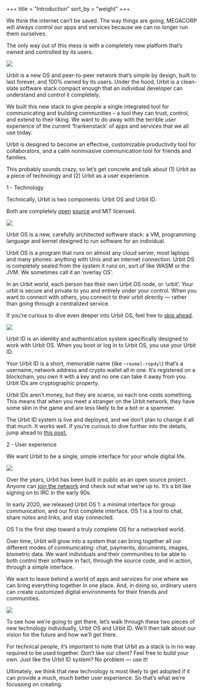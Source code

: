 +++
title = "Introduction"
sort_by = "weight"
+++

We think the internet can’t be saved. The way things are going, MEGACORP will always control our apps and services because we can no longer run them ourselves.

The only way out of this mess is with a completely new platform that’s owned and controlled by its users.

![](https://storage.googleapis.com/media.urbit.org/site/understanding-urbit/intro/intro-0.jpg)

Urbit is a new OS and peer-to-peer network that’s simple by design, built to last forever, and 100% owned by its users. Under the hood, Urbit is a clean-slate software stack compact enough that an individual developer can understand and control it completely.

We built this new stack to give people a single integrated tool for communicating and building communities – a tool they can trust, control, and extend to their liking. We want to do away with the terrible user experience of the current ‘frankenstack’ of apps and services that we all use today.

Urbit is designed to become an effective, customizable productivity tool for collaborators, and a calm noninvasive communication tool for friends and families.

This probably sounds crazy, so let’s get concrete and talk about (1) Urbit as a piece of technology and (2) Urbit as a user experience.

1 - Technology

Technically, Urbit is two components: Urbit OS and Urbit ID.

Both are completely [open](https://github.com/urbit/urbit) [source](https://github.com/urbit/azimuth) and MIT licensed.

![](https://media.urbit.org/site/understanding-urbit/uu-intro-2.svg)

Urbit OS is a new, carefully architected software stack: a VM, programming language and kernel designed to run software for an individual.

Urbit OS is a program that runs on almost any cloud server, most laptops and many phones: anything with Unix and an internet connection. Urbit OS is completely sealed from the system it runs on, sort of like WASM or the JVM. We sometimes call it an ‘overlay OS’.

In an Urbit world, each person has their own Urbit OS node, or ‘urbit’. Your urbit is secure and private to you and entirely under your control. When you want to connect with others, you connect to their urbit directly — rather than going through a centralized service.

If you’re curious to dive even deeper into Urbit OS, feel free to [skip ahead](/understanding-urbit/urbit-os).

![](https://media.urbit.org/site/understanding-urbit/uu-intro-3.svg)

Urbit ID is an identity and authentication system specifically designed to work with Urbit OS. When you boot or log in to Urbit OS, you use your Urbit ID.

Your Urbit ID is a short, memorable name (like `~ravmel-ropdyl`) that’s a username, network address and crypto wallet all in one. It’s registered on a blockchain, you own it with a key and no one can take it away from you. Urbit IDs are cryptographic property.

Urbit IDs aren’t money, but they are scarce, so each one costs something. This means that when you meet a stranger on the Urbit network, they have some skin in the game and are less likely to be a bot or a spammer.

The Urbit ID system is live and deployed, and we don’t plan to change it all that much. It works well. If you’re curious to dive further into the details, jump ahead to [this post.](/understanding-urbit/urbit-id)

2 - User experience

We want Urbit to be a single, simple interface for your whole digital life.

![](https://media.urbit.org/site/understanding-urbit/uu-intro-4.png)

Over the years, Urbit has been built in public as an open source project. Anyone can [join the network](/getting-started/) and check out what we’re up to. It’s a bit like signing on to IRC in the early 90s.

In early 2020, we released Urbit OS 1: a minimal interface for group communication, and our first complete interface. OS 1 is a tool to chat, share notes and links, and stay connected.

OS 1 is the first step toward a truly complete OS for a networked world.

Over time, Urbit will grow into a system that can bring together all our different modes of communicating: chat, payments, documents, images, biometric data. We want individuals and their communities to be able to both control their software in fact, through the source code, and in action, through a simple interface.

We want to leave behind a world of apps and services for one where we can bring everything together in one place. And, in doing so, ordinary users can create customized digital environments for their friends and communities.

![](https://storage.googleapis.com/media.urbit.org/site/understanding-urbit/intro/intro-6.jpg)

To see how we’re going to get there, let’s walk through these two pieces of new technology individually, Urbit OS and Urbit ID. We’ll then talk about our vision for the future and how we’ll get there.

For technical people, it’s important to note that Urbit as a stack is in no way required to be used together. Don’t like our client? Feel free to build your own. Just like the Urbit ID system? No problem — use it!

Ultimately, we think that new technology is most likely to get adopted if it can provide a much, much better user experience. So that’s what we’re focussing on creating.
